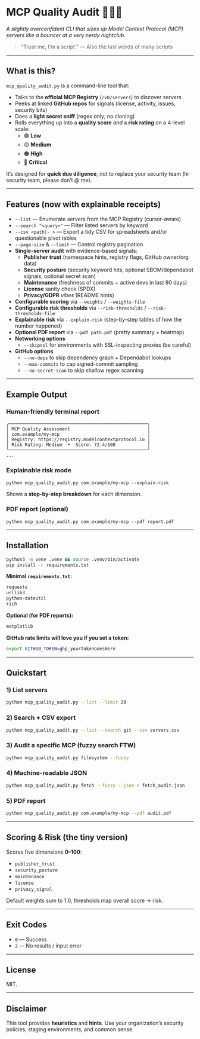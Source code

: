# MCP Quality Audit 🕵️‍♀️✨
*A slightly overconfident CLI that sizes up Model Context Protocol (MCP) servers like a bouncer at a very nerdy nightclub.*

> “Trust me, I’m a script.” — Also the last words of many scripts

---

## What is this?
`mcp_quality_audit.py` is a command-line tool that:
- Talks to the **official MCP Registry** (`/v0/servers`) to discover servers
- Peeks at linked **GitHub repos** for signals (license, activity, issues, security bits)
- Does a **light secret sniff** (regex only; no cloning)
- Rolls everything up into a **quality score** *and* a **risk rating** on a 4-level scale:
  - 🟢 **Low**
  - 🟡 **Medium**
  - 🟠 **High**
  - 🔴 **Critical**

It’s designed for **quick due diligence**, not to replace your security team (hi security team, please don’t @ me).

---

## Features (now with explainable receipts)
- `--list` — Enumerate servers from the MCP Registry (cursor-aware)
- `--search "<query>"` — Filter listed servers by keyword
- `--csv <path|- >` — Export a tidy CSV for spreadsheets and/or questionable pivot tables
- `--page-size` & `--limit` — Control registry pagination
- **Single-server audit** with evidence-based signals:
  - **Publisher trust** (namespace hints, registry flags, GitHub owner/org data)
  - **Security posture** (security keyword hits, optional SBOM/dependabot signals, optional secret scan)
  - **Maintenance** (freshness of commits + active devs in last 90 days)
  - **License** sanity check (SPDX)
  - **Privacy/GDPR** *vibes* (README hints)
- **Configurable scoring** via `--weights` / `--weights-file`
- **Configurable risk thresholds** via `--risk-thresholds` / `--risk-thresholds-file`
- **Explainable risk** via `--explain-risk` (step-by-step tables of how the number happened)
- **Optional PDF report** via `--pdf path.pdf` (pretty summary + heatmap)
- **Networking options**
  - `--skipssl` for environments with SSL-inspecting proxies (be careful)
- **GitHub options**
  - `--no-deps` to skip dependency graph + Dependabot lookups
  - `--max-commits` to cap signed-commit sampling
  - `--no-secret-scan` to skip shallow regex scanning

---

## Example Output

### Human-friendly terminal report
```
╭────────────────────────────────────────────────────╮
│ MCP Quality Assessment                             │
│ com.example/my-mcp                                 │
│ Registry: https://registry.modelcontextprotocol.io │
│ Risk Rating: Medium  •  Score: 72.4/100            │
╰────────────────────────────────────────────────────╯
...
```

### Explainable risk mode
```
python mcp_quality_audit.py com.example/my-mcp --explain-risk
```
Shows a **step-by-step breakdown** for each dimension.

### PDF report (optional)
```
python mcp_quality_audit.py com.example/my-mcp --pdf report.pdf
```

---

## Installation

```bash
python3 -m venv .venv && source .venv/bin/activate
pip install -r requirements.txt
```

**Minimal `requirements.txt`:**
```txt
requests
urllib3
python-dateutil
rich
```

**Optional (for PDF reports):**
```txt
matplotlib
```

**GitHub rate limits will love you if you set a token:**
```bash
export GITHUB_TOKEN=ghp_yourTokenGoesHere
```

---

## Quickstart

### 1) List servers
```bash
python mcp_quality_audit.py --list --limit 20
```

### 2) Search + CSV export
```bash
python mcp_quality_audit.py --list --search git --csv servers.csv
```

### 3) Audit a specific MCP (fuzzy search FTW)
```bash
python mcp_quality_audit.py filesystem --fuzzy
```

### 4) Machine-readable JSON
```bash
python mcp_quality_audit.py fetch --fuzzy --json > fetch_audit.json
```

### 5) PDF report
```bash
python mcp_quality_audit.py com.example/my-mcp --pdf audit.pdf
```

---

## Scoring & Risk (the tiny version)

Scores five dimensions **0–100**:
- `publisher_trust`
- `security_posture`
- `maintenance`
- `license`
- `privacy_signal`

Default weights sum to 1.0, thresholds map overall score → risk.

---

## Exit Codes
- `0` — Success
- `2` — No results / input error

---

## License
MIT.

---

## Disclaimer
This tool provides **heuristics** and **hints**. Use your organization’s security policies, staging environments, and common sense.
